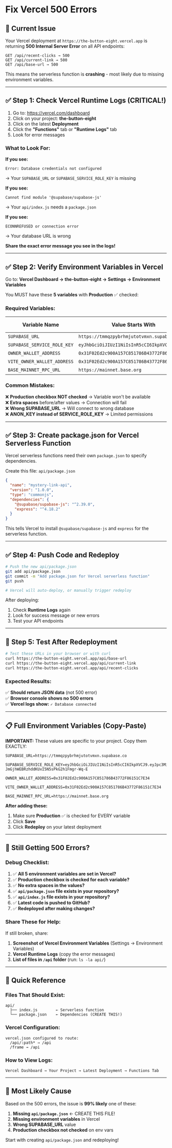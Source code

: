 # Fix Vercel 500 Errors

## 🚨 Current Issue

Your Vercel deployment at `https://the-button-eight.vercel.app` is returning **500 Internal Server Error** on all API endpoints:

```
GET /api/recent-clicks → 500
GET /api/current-link → 500
GET /api/base-url → 500
```

This means the serverless function is **crashing** - most likely due to missing environment variables.

---

## ✅ Step 1: Check Vercel Runtime Logs (CRITICAL!)

1. Go to: https://vercel.com/dashboard
2. Click on your project: **the-button-eight**
3. Click on the latest **Deployment**
4. Click the **"Functions"** tab or **"Runtime Logs"** tab
5. Look for error messages

### What to Look For:

**If you see:**
```
Error: Database credentials not configured
```
→ Your `SUPABASE_URL` or `SUPABASE_SERVICE_ROLE_KEY` is missing

**If you see:**
```
Cannot find module '@supabase/supabase-js'
```
→ Your `api/index.js` needs a `package.json`

**If you see:**
```
ECONNREFUSED or connection error
```
→ Your database URL is wrong

**Share the exact error message you see in the logs!**

---

## ✅ Step 2: Verify Environment Variables in Vercel

Go to: **Vercel Dashboard → the-button-eight → Settings → Environment Variables**

You MUST have these **5 variables** with **Production** ✅ checked:

### Required Variables:

| Variable Name | Value Starts With | Production ✅ |
|---------------|-------------------|---------------|
| `SUPABASE_URL` | `https://tmmqzpybrhmjutotvmxn.supabase.co` | ✅ |
| `SUPABASE_SERVICE_ROLE_KEY` | `eyJhbGciOiJIUzI1NiIsInR5cCI6IkpXVCJ9...` | ✅ |
| `OWNER_WALLET_ADDRESS` | `0x31F02Ed2c900A157C851786B43772F86151C7E34` | ✅ |
| `VITE_OWNER_WALLET_ADDRESS` | `0x31F02Ed2c900A157C851786B43772F86151C7E34` | ✅ |
| `BASE_MAINNET_RPC_URL` | `https://mainnet.base.org` | ✅ |

### Common Mistakes:

❌ **Production checkbox NOT checked** → Variable won't be available  
❌ **Extra spaces** before/after values → Connection will fail  
❌ **Wrong SUPABASE_URL** → Will connect to wrong database  
❌ **ANON_KEY instead of SERVICE_ROLE_KEY** → Limited permissions

---

## ✅ Step 3: Create package.json for Vercel Serverless Function

Vercel serverless functions need their own `package.json` to specify dependencies.

Create this file: `api/package.json`

```json
{
  "name": "mystery-link-api",
  "version": "1.0.0",
  "type": "commonjs",
  "dependencies": {
    "@supabase/supabase-js": "^2.39.0",
    "express": "^4.18.2"
  }
}
```

This tells Vercel to install `@supabase/supabase-js` and `express` for the serverless function.

---

## ✅ Step 4: Push Code and Redeploy

```bash
# Push the new api/package.json
git add api/package.json
git commit -m "Add package.json for Vercel serverless function"
git push

# Vercel will auto-deploy, or manually trigger redeploy
```

After deploying:
1. Check **Runtime Logs** again
2. Look for success message or new errors
3. Test your API endpoints

---

## 🧪 Step 5: Test After Redeployment

```bash
# Test these URLs in your browser or with curl
curl https://the-button-eight.vercel.app/api/base-url
curl https://the-button-eight.vercel.app/api/current-link
curl https://the-button-eight.vercel.app/api/recent-clicks
```

### Expected Results:

✅ **Should return JSON data** (not 500 error)  
✅ **Browser console shows no 500 errors**  
✅ **Vercel logs show:** `✓ Database connected`

---

## 📋 Full Environment Variables (Copy-Paste)

**IMPORTANT:** These values are specific to your project. Copy them EXACTLY:

```env
SUPABASE_URL=https://tmmqzpybrhmjutotvmxn.supabase.co

SUPABASE_SERVICE_ROLE_KEY=eyJhbGciOiJIUzI1NiIsInR5cCI6IkpXVCJ9.eyJpc3MiOiJzdXBhYmFzZSIsInJlZiI6InRtbXF6cHlicmhtanV0b3R2bXhuIiwicm9sZSI6InNlcnZpY2Vfcm9sZSIsImlhdCI6MTc2MTMxMjg1MCwiZXhwIjoyMDc2ODg4ODUwfQ.DWNA6s-JmGjhWEBRzhddKUxI5N5sPkG2h1Fmgr-Wq-E

OWNER_WALLET_ADDRESS=0x31F02Ed2c900A157C851786B43772F86151C7E34

VITE_OWNER_WALLET_ADDRESS=0x31F02Ed2c900A157C851786B43772F86151C7E34

BASE_MAINNET_RPC_URL=https://mainnet.base.org
```

**After adding these:**
1. Make sure **Production** ✅ is checked for EVERY variable
2. Click **Save**
3. Click **Redeploy** on your latest deployment

---

## 🐛 Still Getting 500 Errors?

### Debug Checklist:

1. ✅ **All 5 environment variables are set in Vercel?**
2. ✅ **Production checkbox is checked for each variable?**
3. ✅ **No extra spaces in the values?**
4. ✅ **`api/package.json` file exists in your repository?**
5. ✅ **`api/index.js` file exists in your repository?**
6. ✅ **Latest code is pushed to GitHub?**
7. ✅ **Redeployed after making changes?**

### Share These for Help:

If still broken, share:
1. **Screenshot of Vercel Environment Variables** (Settings → Environment Variables)
2. **Vercel Runtime Logs** (copy the error messages)
3. **List of files in `/api` folder** (run: `ls -la api/`)

---

## 📝 Quick Reference

### Files That Should Exist:
```
api/
  ├── index.js        ← Serverless function
  └── package.json    ← Dependencies (CREATE THIS!)
```

### Vercel Configuration:
```
vercel.json configured to route:
  /api/:path* → /api
  /frame → /api
```

### How to View Logs:
```
Vercel Dashboard → Your Project → Latest Deployment → Functions Tab
```

---

## 🎯 Most Likely Cause

Based on the 500 errors, the issue is **99% likely** one of these:

1. **Missing `api/package.json`** ← CREATE THIS FILE!
2. **Missing environment variables** in Vercel
3. **Wrong SUPABASE_URL** value
4. **Production checkbox not checked** on env vars

Start with creating `api/package.json` and redeploying!
